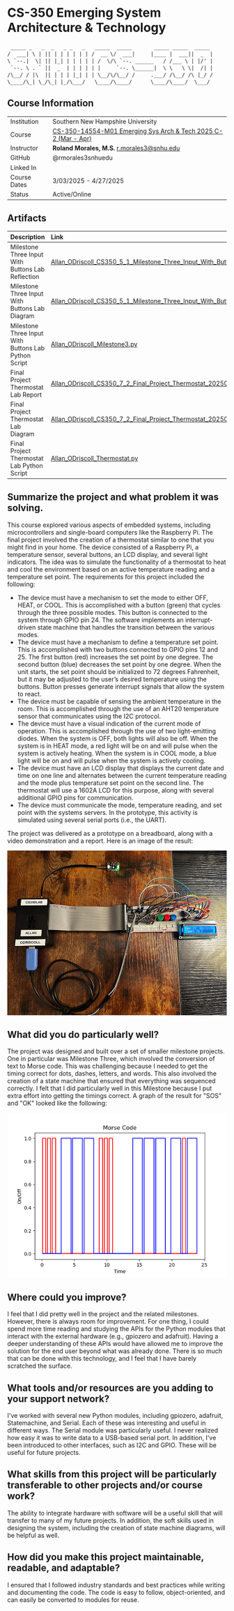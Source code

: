 # CS-350 Emerging System Architecture & Technology

```
 _____ _   _  _   _ _   _   _____  _____       _____ _____  _____ 
/  ___| \ | || | | | | | | /  __ \/  ___|     |____ |  ___||  _  |
\ `--.|  \| || |_| | | | | | /  \/\ `--. ______   / /___ \ | |/' |
 `--. \ . ` ||  _  | | | | | |     `--. \______|  \ \   \ \|  /| |
/\__/ / |\  || | | | |_| | | \__/\/\__/ /     .___/ /\__/ /\ |_/ /
\____/\_| \_/\_| |_/\___/   \____/\____/      \____/\____/  \___/ 
```                                                               

## Course Information

|              |                                                                                                                                                                            |
| ------------ | -------------------------------------------------------------------------------------------------------------------------------------------------------------------------- |
| Institution  | Southern New Hampshire University                                                                                                                                          |
| Course       | [CS-350-14554-M01 Emerging Sys Arch & Tech 2025 C-2 (Mar - Apr)](https://learn.snhu.edu/d2l/home/1860290 "CS-350-14554-M01 Emerging Sys Arch & Tech 2025 C-2 (Mar - Apr)") |
| Instructor   | **Roland Morales, M.S.** r.morales3@snhu.edu                                                                                                                               |
| GitHub       | @rmorales3snhuedu                                                                                                                                                          |
| Linked In    |                                                                                                                                                                            |
| Course Dates | 3/03/2025 - 4/27/2025                                                                                                                                                      |
| Status       | Active/Online                                                                                                                                                              |


## Artifacts

| Description                                           | Link                                                                                                                                                                         |
| :---------------------------------------------------- | :--------------------------------------------------------------------------------------------------------------------------------------------------------------------------- |
| Milestone Three Input With Buttons Lab Reflection     | [Allan_ODriscoll_CS350_5_1_Milestone_Three_Input_With_Buttons_Lab_20250405.docx](artifacts/Allan_ODriscoll_CS350_5_1_Milestone_Three_Input_With_Buttons_Lab_20250405.docx)             |
| Milestone Three Input With Buttons Lab Diagram        | [Allan_ODriscoll_CS350_5_1_Milestone_Three_Input_With_Buttons_Lab_20250405.drawio.pdf](artifacts/Allan_ODriscoll_CS350_5_1_Milestone_Three_Input_With_Buttons_Lab_20250405.drawio.pdf) |
| Milestone Three Input With Buttons Lab Python Script  | [Allan_ODriscoll_Milestone3.py](artifacts/Allan_ODriscoll_Milestone3.py)                                                                                                               |
| Final Project Thermostat Lab Report                   | [Allan_ODriscoll_CS350_7_2_Final_Project_Thermostat_20250419.docx](artifacts/Allan_ODriscoll_CS350_7_2_Final_Project_Thermostat_20250419.docx)                                         |
| Final Project Thermostat Lab Diagram                  | [Allan_ODriscoll_CS350_7_2_Final_Project_Thermostat_20250419.drawio.pdf](artifacts/Allan_ODriscoll_CS350_7_2_Final_Project_Thermostat_20250419.drawio.pdf)                             |
| Final Project Thermostat Lab Python Script            | [Allan_ODriscoll_Thermostat.py](artifacts/Allan_ODriscoll_Thermostat.py)                                                                                                               |

## Summarize the project and what problem it was solving.

This course explored various aspects of embedded systems, including microcontrollers and single-board computers like the Raspberry Pi. The final project involved the creation of a thermostat similar to one that you might find in your home. The device consisted of a Raspberry Pi, a temperature sensor, several buttons, an LCD display, and several light indicators. The idea was to simulate the functionality of a thermostat to heat and cool the environment based on an active temperature reading and a temperature set point. The requirements for this project included the following:

- The device must have a mechanism to set the mode to either OFF, HEAT, or COOL. This is accomplished with a button (green) that cycles through the three possible modes. This button is connected to the system through GPIO pin 24. The software implements an interrupt-driven state machine that handles the transition between the various modes.
- The device must have a mechanism to define a temperature set point. This is accomplished with two buttons connected to GPIO pins 12 and 25. The first button (red) increases the set point by one degree. The second button (blue) decreases the set point by one degree. When the unit starts, the set point should be initialized to 72 degrees Fahrenheit, but it may be adjusted to the user’s desired temperature using the buttons. Button presses generate interrupt signals that allow the system to react.
- The device must be capable of sensing the ambient temperature in the room. This is accomplished through the use of an AHT20 temperature sensor that communicates using the I2C protocol.
- The device must have a visual indication of the current mode of operation. This is accomplished through the use of two light-emitting diodes. When the system is OFF, both lights will also be off. When the system is in HEAT mode, a red light will be on and will pulse when the system is actively heating. When the system is in COOL mode, a blue light will be on and will pulse when the system is actively cooling.
- The device must have an LCD display that displays the current date and time on one line and alternates between the current temperature reading and the mode plus temperature set point on the second line. The thermostat will use a 1602A LCD for this purpose, along with several additional GPIO pins for communication.
- The device must communicate the mode, temperature reading, and set point with the systems servers. In the prototype, this activity is simulated using several serial ports (i.e., the UART).

The project was delivered as a prototype on a breadboard, along with a video demonstration and a report. Here is an image of the result:

![Image of Final Project](images/IMG_7729_2.png)

## What did you do particularly well?

The project was designed and built over a set of smaller milestone projects. One in particular was Milestone Three, which involved the conversion of text to Morse code. This was challenging because I needed to get the timing correct for dots, dashes, letters, and words. This also involved the creation of a state machine that ensured that everything was sequenced correctly. I felt that I did particularly well in this Milestone because I put extra effort into getting the timings correct. A graph of the result for "SOS" and "OK" looked like the following:

![Morse Code Timings for "SOS" and "OK"](images/morse_final.png)

## Where could you improve?

I feel that I did pretty well in the project and the related milestones. However, there is always room for improvement. For one thing, I could spend more time reading and studying the APIs for the Python modules that interact with the external hardware (e.g., gpiozero and adafruit). Having a deeper understanding of these APIs would have allowed me to improve the solution for the end user beyond what was already done. There is so much that can be done with this technology, and I feel that I have barely scratched the surface.

## What tools and/or resources are you adding to your support network?

I've worked with several new Python modules, including gpiozero, adafruit, Statemachine, and Serial. Each of these was interesting and useful in different ways. The Serial module was particularly useful. I never realized how easy it was to write data to a USB-based serial port. In addition, I've been introduced to other interfaces, such as I2C and GPIO. These will be useful for future projects.

## What skills from this project will be particularly transferable to other projects and/or course work?

The ability to integrate hardware with software will be a useful skill that will transfer to many of my future projects. In addition, the soft skills used in designing the system, including the creation of state machine diagrams, will be helpful as well.

## How did you make this project maintainable, readable, and adaptable?

I ensured that I followed industry standards and best practices while writing and documenting the code. The code is easy to follow, object-oriented, and can easily be converted to modules for reuse.